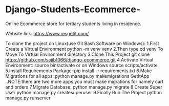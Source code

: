 # Django-Students-Ecommerce-
Online Ecommerce store for tertiary students living in residence.

Website link: https://www.resgetit.com/

To clone the project on Linux(use Git Bash Software on Windows):
1.First Create a Virtual Environment python -m venv venv
2.Then type cd venv To Move To Virtual Environment directory
3.Clone This Project git clone https://github.com/sajib1066/django-ecommerce.git
4.Activate Virtual Environment: source bin/activate or on Windows source scripts/activate
5.Install Requirements Package: pip install -r requirements.txt
6.Make Migrations for all apps: python manage.py makemigrations GetItApp ..NOTE:there are two more apps you must make migrations for namely cart and orders
7.Migrate Database: python manage.py migrate 
8.Create Super User python manage.py createsuperuser
9.Finally Run The Project python manage.py runserver

